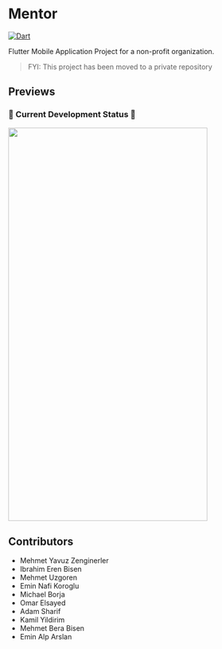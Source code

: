 # Mentor  
[![Dart](https://github.com/zenginerler/Mentor/actions/workflows/dart.yml/badge.svg)](https://github.com/zenginerler/Mentor/actions/workflows/dart.yml)  

Flutter Mobile Application Project for a non-profit organization.

> FYI: This project has been moved to a private repository

## Previews

### &#128679; Current Development Status &#128296;
<img src="https://user-images.githubusercontent.com/64453575/150667098-60cf2ece-9196-425d-8e52-7915ed92ef56.gif" width="400" height="790">

## Contributors

- Mehmet Yavuz Zenginerler  
- Ibrahim Eren Bisen 
- Mehmet Uzgoren
- Emin Nafi Koroglu
- Michael Borja
- Omar Elsayed
- Adam Sharif
- Kamil Yildirim
- Mehmet Bera Bisen
- Emin Alp Arslan


<!-- A few resources to get you started if this is your first Flutter project:
## Getting Started
- [Lab: Write your first Flutter app](https://flutter.dev/docs/get-started/codelab)
- [Cookbook: Useful Flutter samples](https://flutter.dev/docs/cookbook)

For help getting started with Flutter, view our
[online documentation](https://flutter.dev/docs), which offers tutorials,
samples, guidance on mobile development, and a full API reference. -->
